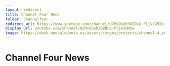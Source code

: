 ```yaml
---
layout: redirect
title: Channel Four News
folder: channelfour
redirect_url: https://www.youtube.com/channel/UCMvOGeh3OZDLG-FljVsGM2w
display_url: youtube.com/channel/UCMvOGeh3OZDLG-FljVsGM2w
image: https://dash.newcaledonia.us/assets/images/projects/channel-4.png
---
```


# Channel Four News